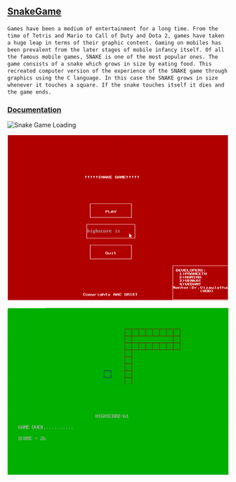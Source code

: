 ## [SnakeGame](https://github.com/venkat-narahari/SnakeGame)

	Games have been a medium of entertainment for a long time. From the time of Tetris and Mario to Call of Duty and Dota 2, games have taken a huge leap in terms of their graphic content. Gaming on mobiles has been prevalent from the later stages of mobile infancy itself. Of all the famous mobile games, SNAKE is one of the most popular ones. The game consists of a snake which grows in size by eating food. This recreated computer version of the experience of the SNAKE game through graphics using the C language. In this case the SNAKE grows in size whenever it touches a square. If the snake touches itself it dies and the game ends.

### [Documentation](https://drive.google.com/file/d/1quRwVGoI9TPg1TIqG36usRVXLN_zxBEf/view?usp=sharing)


 ![Snake Game Loading](/docs/img/SankeGameLoading.png)
 
 
 ![Snake Game Menu](/docs/img/SnakeGameMenu.png)
 
 
 ![Snake Game Game Play](/docs/img/SnakeGameGamePlay.png)
 